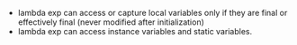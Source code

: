 - lambda exp can access or capture local variables only if they are final or effectively final (never modified after initialization)
- lambda exp can access instance variables and static variables.
